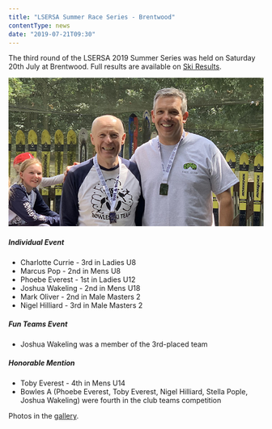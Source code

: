 ```yaml
---
title: "LSERSA Summer Race Series - Brentwood"
contentType: news
date: "2019-07-21T09:30"
---
```


The third round of the LSERSA 2019 Summer Series was held on Saturday 20th July at Brentwood. Full
results are available on [Ski Results](https://skiresults.co.uk/events/1008).

![Masters 2 Category](m_mas2.jpg)

##### Individual Event
* Charlotte Currie - 3rd in Ladies U8
* Marcus Pop - 2nd in Mens U8
* Phoebe Everest - 1st in Ladies U12
* Joshua Wakeling - 2nd in Mens U18
* Mark Oliver - 2nd in Male Masters 2
* Nigel Hilliard - 3rd in Male Masters 2

##### Fun Teams Event
* Joshua Wakeling was a member of the 3rd-placed team

##### Honorable Mention
* Toby Everest - 4th in Mens U14
* Bowles A (Phoebe Everest, Toby Everest, Nigel Hilliard, Stella Pople, Joshua Wakeling) were fourth
  in the club teams competition

Photos in the [gallery](/gallery/2019/190720_LSERSA_3_brentwood).